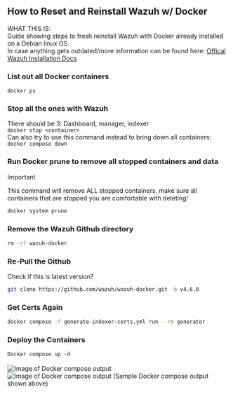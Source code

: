 ## How to Reset and Reinstall Wazuh w/ Docker ##

WHAT THIS IS:  
Guide showing steps to fresh reinstall Wazuh with Docker already installed on a Debian linux OS.
<br>
In case anything gets outdated/more information can be found here: [Offical Wazuh Installation Docs](https://documentation.wazuh.com/current/deployment-options/Docker/Docker-installation.html)  

### List out all Docker containers
``` docker ps ```

### Stop all the ones with Wazuh
There should be 3: Dashboard, manager, indexer  
``` docker stop <container> ```  
Can also try to use this command instead to bring down all containers:      
```docker compose down```

### Run Docker prune to remove all stopped containers and data
> [!IMPORTANT]
> This command will remove ALL stopped containers, make sure all containers that are stopped you are comfortable with deleting!

```bash
docker system prune
```

### Remove the Wazuh Github directory
```bash
rm -rf wazuh-docker
```

### Re-Pull the Github
Check if this is latest version?  
```bash
git clone https://github.com/wazuh/wazuh-docker.git -b v4.6.0
```

### Get Certs Again
```bash
docker compose -f generate-indexer-certs.yml run --rm generator
```

### Deploy the Containers
``` Docker compose up -d ```<br><br>
![Image of Docker compose output](../Images/image2.png)  
![Image of Docker compose output](../Images/image3.png) 
(Sample Docker compose output shown above)

